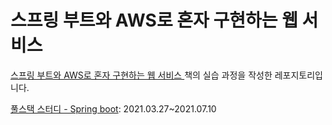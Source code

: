 # 스프링 부트와 AWS로 혼자 구현하는 웹 서비스
[스프링 부트와 AWS로 혼자 구현하는 웹 서비스
](https://product.kyobobook.co.kr/detail/S000001019679) 책의 실습 과정을 작성한 레포지토리입니다.

[풀스택 스터디 - Spring boot](https://github.com/FullStack-Study/back-end-study/tree/main/back-end/Spring-boot): 2021.03.27~2021.07.10
